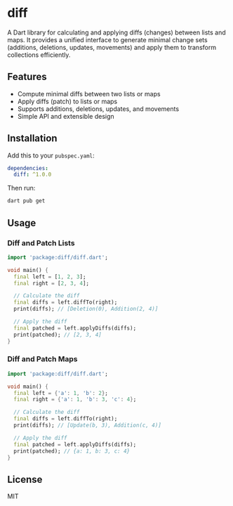 # diff

A Dart library for calculating and applying diffs (changes) between lists and maps. It provides a unified interface to generate minimal change sets (additions, deletions, updates, movements) and apply them to transform collections efficiently.

## Features
- Compute minimal diffs between two lists or maps
- Apply diffs (patch) to lists or maps
- Supports additions, deletions, updates, and movements
- Simple API and extensible design

## Installation
Add this to your `pubspec.yaml`:

```yaml
dependencies:
  diff: ^1.0.0
```

Then run:
```sh
dart pub get
```

## Usage

### Diff and Patch Lists
```dart
import 'package:diff/diff.dart';

void main() {
  final left = [1, 2, 3];
  final right = [2, 3, 4];

  // Calculate the diff
  final diffs = left.diffTo(right);
  print(diffs); // [Deletion(0), Addition(2, 4)]

  // Apply the diff
  final patched = left.applyDiffs(diffs);
  print(patched); // [2, 3, 4]
}
```

### Diff and Patch Maps
```dart
import 'package:diff/diff.dart';

void main() {
  final left = {'a': 1, 'b': 2};
  final right = {'a': 1, 'b': 3, 'c': 4};

  // Calculate the diff
  final diffs = left.diffTo(right);
  print(diffs); // [Update(b, 3), Addition(c, 4)]

  // Apply the diff
  final patched = left.applyDiffs(diffs);
  print(patched); // {a: 1, b: 3, c: 4}
}
```

## License
MIT